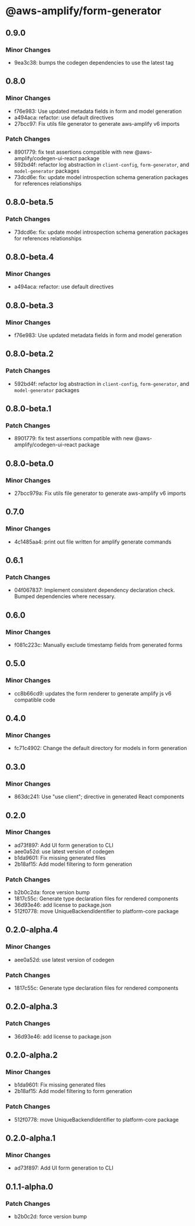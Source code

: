 # @aws-amplify/form-generator

## 0.9.0

### Minor Changes

- 9ea3c38: bumps the codegen dependencies to use the latest tag

## 0.8.0

### Minor Changes

- f76e983: Use updated metadata fields in form and model generation
- a494aca: refactor: use default directives
- 27bcc97: Fix utils file generator to generate aws-amplify v6 imports

### Patch Changes

- 8901779: fix test assertions compatible with new @aws-amplify/codegen-ui-react package
- 592bd4f: refactor log abstraction in `client-config`, `form-generator`, and `model-generator` packages
- 73dcd6e: fix: update model introspection schema generation packages for references relationships

## 0.8.0-beta.5

### Patch Changes

- 73dcd6e: fix: update model introspection schema generation packages for references relationships

## 0.8.0-beta.4

### Minor Changes

- a494aca: refactor: use default directives

## 0.8.0-beta.3

### Minor Changes

- f76e983: Use updated metadata fields in form and model generation

## 0.8.0-beta.2

### Patch Changes

- 592bd4f: refactor log abstraction in `client-config`, `form-generator`, and `model-generator` packages

## 0.8.0-beta.1

### Patch Changes

- 8901779: fix test assertions compatible with new @aws-amplify/codegen-ui-react package

## 0.8.0-beta.0

### Minor Changes

- 27bcc979a: Fix utils file generator to generate aws-amplify v6 imports

## 0.7.0

### Minor Changes

- 4c1485aa4: print out file written for amplify generate commands

## 0.6.1

### Patch Changes

- 04f067837: Implement consistent dependency declaration check. Bumped dependencies where necessary.

## 0.6.0

### Minor Changes

- f081c223c: Manually exclude timestamp fields from generated forms

## 0.5.0

### Minor Changes

- cc8b66cd9: updates the form renderer to generate amplify js v6 compatible code

## 0.4.0

### Minor Changes

- fc71c4902: Change the default directory for models in form generation

## 0.3.0

### Minor Changes

- 863dc241: Use "use client"; directive in generated React components

## 0.2.0

### Minor Changes

- ad73f897: Add UI form generation to CLI
- aee0a52d: use latest version of codegen
- b1da9601: Fix missing generated files
- 2b18af15: Add model filtering to form generation

### Patch Changes

- b2b0c2da: force version bump
- 1817c55c: Generate type declaration files for rendered components
- 36d93e46: add license to package.json
- 512f0778: move UniqueBackendIdentifier to platform-core package

## 0.2.0-alpha.4

### Minor Changes

- aee0a52d: use latest version of codegen

### Patch Changes

- 1817c55c: Generate type declaration files for rendered components

## 0.2.0-alpha.3

### Patch Changes

- 36d93e46: add license to package.json

## 0.2.0-alpha.2

### Minor Changes

- b1da9601: Fix missing generated files
- 2b18af15: Add model filtering to form generation

### Patch Changes

- 512f0778: move UniqueBackendIdentifier to platform-core package

## 0.2.0-alpha.1

### Minor Changes

- ad73f897: Add UI form generation to CLI

## 0.1.1-alpha.0

### Patch Changes

- b2b0c2d: force version bump
